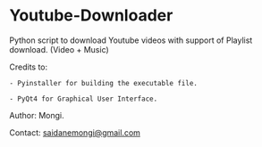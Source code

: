 # Youtube-Downloader
Python script to download Youtube videos with support of Playlist download. (Video + Music)

Credits to:

    - Pyinstaller for building the executable file.
    
    - PyQt4 for Graphical User Interface.

Author: Mongi.

Contact: saidanemongi@gmail.com
